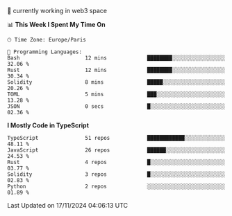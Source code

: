🔭 currently working in web3 space

<!--START_SECTION:waka-->
📊 **This Week I Spent My Time On** 

```text
🕑︎ Time Zone: Europe/Paris

💬 Programming Languages: 
Bash                     12 mins             ████████░░░░░░░░░░░░░░░░░   32.06 % 
Rust                     12 mins             ████████░░░░░░░░░░░░░░░░░   30.34 % 
Solidity                 8 mins              █████░░░░░░░░░░░░░░░░░░░░   20.26 % 
TOML                     5 mins              ███░░░░░░░░░░░░░░░░░░░░░░   13.28 % 
JSON                     0 secs              █░░░░░░░░░░░░░░░░░░░░░░░░   02.36 % 
```

**I Mostly Code in TypeScript** 

```text
TypeScript               51 repos            ████████████░░░░░░░░░░░░░   48.11 % 
JavaScript               26 repos            ██████░░░░░░░░░░░░░░░░░░░   24.53 % 
Rust                     4 repos             █░░░░░░░░░░░░░░░░░░░░░░░░   03.77 % 
Solidity                 3 repos             █░░░░░░░░░░░░░░░░░░░░░░░░   02.83 % 
Python                   2 repos             ░░░░░░░░░░░░░░░░░░░░░░░░░   01.89 % 
```




 Last Updated on 17/11/2024 04:06:13 UTC
<!--END_SECTION:waka-->
